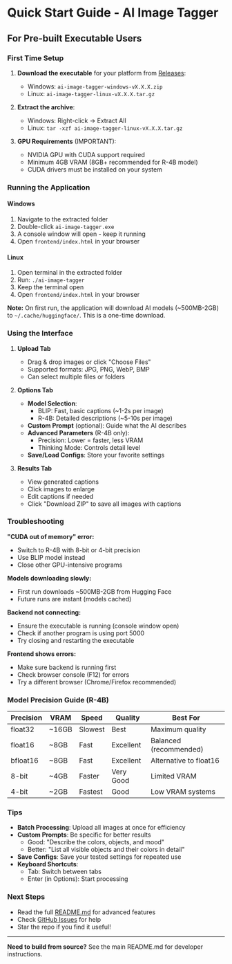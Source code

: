 # Quick Start Guide - AI Image Tagger

## For Pre-built Executable Users

### First Time Setup

1. **Download the executable** for your platform from [Releases](https://github.com/yourusername/ai-image-captioner/releases):
   - Windows: `ai-image-tagger-windows-vX.X.X.zip`
   - Linux: `ai-image-tagger-linux-vX.X.X.tar.gz`

2. **Extract the archive**:
   - Windows: Right-click → Extract All
   - Linux: `tar -xzf ai-image-tagger-linux-vX.X.X.tar.gz`

3. **GPU Requirements** (IMPORTANT):
   - NVIDIA GPU with CUDA support required
   - Minimum 4GB VRAM (8GB+ recommended for R-4B model)
   - CUDA drivers must be installed on your system

### Running the Application

#### Windows
1. Navigate to the extracted folder
2. Double-click `ai-image-tagger.exe`
3. A console window will open - keep it running
4. Open `frontend/index.html` in your browser

#### Linux
1. Open terminal in the extracted folder
2. Run: `./ai-image-tagger`
3. Keep the terminal open
4. Open `frontend/index.html` in your browser

**Note:** On first run, the application will download AI models (~500MB-2GB) to `~/.cache/huggingface/`. This is a one-time download.

### Using the Interface

1. **Upload Tab**
   - Drag & drop images or click "Choose Files"
   - Supported formats: JPG, PNG, WebP, BMP
   - Can select multiple files or folders

2. **Options Tab**
   - **Model Selection**:
     - BLIP: Fast, basic captions (~1-2s per image)
     - R-4B: Detailed descriptions (~5-10s per image)
   - **Custom Prompt** (optional): Guide what the AI describes
   - **Advanced Parameters** (R-4B only):
     - Precision: Lower = faster, less VRAM
     - Thinking Mode: Controls detail level
   - **Save/Load Configs**: Store your favorite settings

3. **Results Tab**
   - View generated captions
   - Click images to enlarge
   - Edit captions if needed
   - Click "Download ZIP" to save all images with captions

### Troubleshooting

**"CUDA out of memory" error:**
- Switch to R-4B with 8-bit or 4-bit precision
- Use BLIP model instead
- Close other GPU-intensive programs

**Models downloading slowly:**
- First run downloads ~500MB-2GB from Hugging Face
- Future runs are instant (models cached)

**Backend not connecting:**
- Ensure the executable is running (console window open)
- Check if another program is using port 5000
- Try closing and restarting the executable

**Frontend shows errors:**
- Make sure backend is running first
- Check browser console (F12) for errors
- Try a different browser (Chrome/Firefox recommended)

### Model Precision Guide (R-4B)

| Precision | VRAM | Speed | Quality | Best For |
|-----------|------|-------|---------|----------|
| float32   | ~16GB | Slowest | Best | Maximum quality |
| float16   | ~8GB | Fast | Excellent | Balanced (recommended) |
| bfloat16  | ~8GB | Fast | Excellent | Alternative to float16 |
| 8-bit     | ~4GB | Faster | Very Good | Limited VRAM |
| 4-bit     | ~2GB | Fastest | Good | Low VRAM systems |

### Tips

- **Batch Processing**: Upload all images at once for efficiency
- **Custom Prompts**: Be specific for better results
  - Good: "Describe the colors, objects, and mood"
  - Better: "List all visible objects and their colors in detail"
- **Save Configs**: Save your tested settings for repeated use
- **Keyboard Shortcuts**:
  - Tab: Switch between tabs
  - Enter (in Options): Start processing

### Next Steps

- Read the full [README.md](README.md) for advanced features
- Check [GitHub Issues](https://github.com/yourusername/ai-image-captioner/issues) for help
- Star the repo if you find it useful!

---

**Need to build from source?** See the main README.md for developer instructions.
